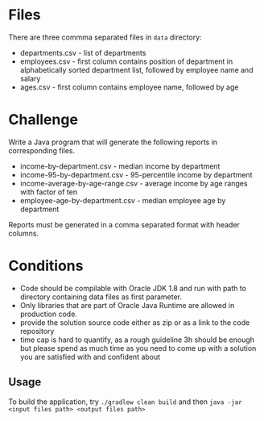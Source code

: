 # Files

There are three commma separated files in `data` directory:

 * departments.csv  - list of departments
 * employees.csv    - first column contains position of department in alphabetically sorted department list, followed by employee name and salary
 * ages.csv         - first column contains employee name, followed by age

# Challenge

Write a Java program that will generate the following reports in corresponding files.

 * income-by-department.csv - median income by department
 * income-95-by-department.csv - 95-percentile income by department
 * income-average-by-age-range.csv - average income by age ranges with factor of ten
 * employee-age-by-department.csv - median employee age by department

Reports must be generated in a comma separated format with header columns.

# Conditions

 * Code should be compilable with Oracle JDK 1.8 and run with path to directory containing data files as first parameter.
 * Only libraries that are part of Oracle Java Runtime are allowed in production code.
 * provide the solution source code either as zip or as a link to the code repository
 * time cap is hard to quantify, as a rough guideline 3h should be enough but please spend as much time as you need to come up with a solution you are satisfied with and confident about

## Usage
To build the application, try
`./gradlew clean build`
and then 
`java -jar <input files path> <output files path>`